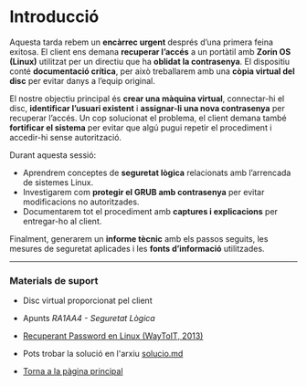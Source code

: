 # Introducció

Aquesta tarda rebem un **encàrrec urgent** després d’una primera feina exitosa. El client ens demana **recuperar l’accés** a un portàtil amb **Zorin OS (Linux)** utilitzat per un directiu que ha **oblidat la contrasenya**. El dispositiu conté **documentació crítica**, per això treballarem amb una **còpia virtual del disc** per evitar danys a l’equip original.

El nostre objectiu principal és **crear una màquina virtual**, connectar-hi el disc, **identificar l’usuari existent** i **assignar-li una nova contrasenya** per recuperar l’accés. Un cop solucionat el problema, el client demana també **fortificar el sistema** per evitar que algú pugui repetir el procediment i accedir-hi sense autorització.

Durant aquesta sessió:
- Aprendrem conceptes de **seguretat lògica** relacionats amb l’arrencada de sistemes Linux.  
- Investigarem com **protegir el GRUB amb contrasenya** per evitar modificacions no autoritzades.  
- Documentarem tot el procediment amb **captures i explicacions** per entregar-ho al client.

Finalment, generarem un **informe tècnic** amb els passos seguits, les mesures de seguretat aplicades i les **fonts d’informació** utilitzades.

---

### Materials de suport
- Disc virtual proporcionat pel client  
- Apunts *RA1AA4 - Seguretat Lògica*  
- [Recuperant Password en Linux (WayToIT, 2013)](https://waytoit.wordpress.com/2013/06/06/recuperando-password-en-ubuntu/)


- Pots trobar la solució en l'arxiu [solucio.md](/tasca_03/solucio.md)

- [Torna a la pàgina principal](../)


